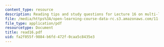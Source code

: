 ```yaml
---
content_type: resource
description: Reading tips and study questions for Lecture 16 on multi-level planning.
file: /media/https%3A/open-learning-course-data-rc.s3.amazonaws.com/11-201-gateway-planning-action-fall-2007/fa2f055f9884b6fd472f0caa5c8435e3_read16.pdf
file_type: application/pdf
resourcetype: Document
title: read16.pdf
uid: fa2f055f-9884-b6fd-472f-0caa5c8435e3
---
```

